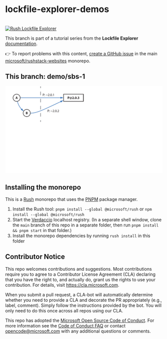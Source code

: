 # lockfile-explorer-demos

<div>
  <br />
  <a href="https://lfx.rushstack.io/">
    <img width="200" alt="Rush Lockfile Explorer" src="https://rushstack.io/images/lockfile-explorer.svg">
  </a>
  <p />
</div>


This branch is part of a tutorial series from the **Lockfile Explorer** [documentation](https://lfx.rushstack.io/).

👉 To report problems with this content, [create a GitHub issue](https://github.com/microsoft/rushstack-websites/issues) in the main [microsoft/rushstack-websites](https://github.com/microsoft/rushstack-websites/issues) monorepo.

## This branch: demo/sbs-1

<div>
  <img alt="dependency graph for this branch" src="./common/images/lfx-demo-sbs-1.svg">
</div>


## Installing the monorepo

This is a [Rush](https://rushjs.io) monorepo that uses the [PNPM](https://pnpm.io/) package manager.

1. Install the Rush tool: `pnpm install --global @microsoft/rush` or `npm install --global @microsoft/rush`
2. Start the [Verdaccio](https://verdaccio.org/) localhost registry. (In a separate shell window, clone the `main` branch of this repo in a separate folder, then run `pnpm install && pnpm start` in that folder.)
3. Install the monorepo dependencies by running `rush install` in this folder


## Contributor Notice

This repo welcomes contributions and suggestions.  Most contributions require you to agree to a
Contributor License Agreement (CLA) declaring that you have the right to, and actually do, grant us
the rights to use your contribution. For details, visit https://cla.microsoft.com.

When you submit a pull request, a CLA-bot will automatically determine whether you need to provide
a CLA and decorate the PR appropriately (e.g., label, comment). Simply follow the instructions
provided by the bot. You will only need to do this once across all repos using our CLA.

This repo has adopted the [Microsoft Open Source Code of Conduct](https://opensource.microsoft.com/codeofconduct/).
For more information see the [Code of Conduct FAQ](https://opensource.microsoft.com/codeofconduct/faq/) or
contact [opencode@microsoft.com](mailto:opencode@microsoft.com) with any additional questions or comments.

